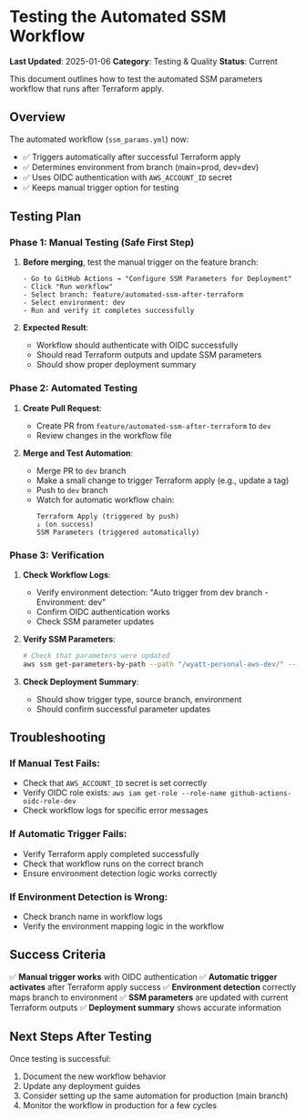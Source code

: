 # Testing the Automated SSM Workflow

**Last Updated**: 2025-01-06
**Category**: Testing & Quality
**Status**: Current

This document outlines how to test the automated SSM parameters workflow that runs after Terraform apply.

## Overview

The automated workflow (`ssm_params.yml`) now:
- ✅ Triggers automatically after successful Terraform apply
- ✅ Determines environment from branch (main=prod, dev=dev)
- ✅ Uses OIDC authentication with `AWS_ACCOUNT_ID` secret
- ✅ Keeps manual trigger option for testing

## Testing Plan

### Phase 1: Manual Testing (Safe First Step)

1. **Before merging**, test the manual trigger on the feature branch:
   ```
   - Go to GitHub Actions → "Configure SSM Parameters for Deployment"
   - Click "Run workflow"
   - Select branch: feature/automated-ssm-after-terraform
   - Select environment: dev
   - Run and verify it completes successfully
   ```

2. **Expected Result**:
   - Workflow should authenticate with OIDC successfully
   - Should read Terraform outputs and update SSM parameters
   - Should show proper deployment summary

### Phase 2: Automated Testing

1. **Create Pull Request**:
   - Create PR from `feature/automated-ssm-after-terraform` to `dev`
   - Review changes in the workflow file

2. **Merge and Test Automation**:
   - Merge PR to `dev` branch
   - Make a small change to trigger Terraform apply (e.g., update a tag)
   - Push to `dev` branch
   - Watch for automatic workflow chain:
     ```
     Terraform Apply (triggered by push)
     ↓ (on success)
     SSM Parameters (triggered automatically)
     ```

### Phase 3: Verification

1. **Check Workflow Logs**:
   - Verify environment detection: "Auto trigger from dev branch - Environment: dev"
   - Confirm OIDC authentication works
   - Check SSM parameter updates

2. **Verify SSM Parameters**:
   ```bash
   # Check that parameters were updated
   aws ssm get-parameters-by-path --path "/wyatt-personal-aws-dev/" --recursive
   ```

3. **Check Deployment Summary**:
   - Should show trigger type, source branch, environment
   - Should confirm successful parameter updates

## Troubleshooting

### If Manual Test Fails:
- Check that `AWS_ACCOUNT_ID` secret is set correctly
- Verify OIDC role exists: `aws iam get-role --role-name github-actions-oidc-role-dev`
- Check workflow logs for specific error messages

### If Automatic Trigger Fails:
- Verify Terraform apply completed successfully
- Check that workflow runs on the correct branch
- Ensure environment detection logic works correctly

### If Environment Detection is Wrong:
- Check branch name in workflow logs
- Verify the environment mapping logic in the workflow

## Success Criteria

✅ **Manual trigger works** with OIDC authentication
✅ **Automatic trigger activates** after Terraform apply success
✅ **Environment detection** correctly maps branch to environment
✅ **SSM parameters** are updated with current Terraform outputs
✅ **Deployment summary** shows accurate information

## Next Steps After Testing

Once testing is successful:
1. Document the new workflow behavior
2. Update any deployment guides
3. Consider setting up the same automation for production (main branch)
4. Monitor the workflow in production for a few cycles
